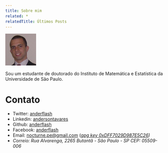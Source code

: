 ```yaml
---
title: Sobre mim
related: *
relatedTitle: Últimos Posts
---
```


![](assets/images/face-quadrada.jpg)

Sou um estudante de doutorado do Instituto de Matemática e Estatística da Universidade de São Paulo.

# Contato

- Twitter: [anderflash](http://twitter.com/anderflash)
- Linkedin: [andersontavares](http://www.linkedin.com/in/andersontavares)
- Github: [anderflash](http://github.com/anderflash)
- Facebook: [anderflash](http://facebook.com/anderflash)
- Email: <nocturne.pe@gmail.com> ([<i class="icon-key"/>gpg key 0xDFF7029D987E5C26](http://pgp.mit.edu:11371/pks/lookup?op=get&search=0xDFF7029D987E5C26))
- Correio: Rua Alvarenga, 2265
    Butantã - São Paulo - SP
    CEP: 05509-006

<!---# Currículo

Meu currículo está disponível [aqui](/cv.pdf)--->

